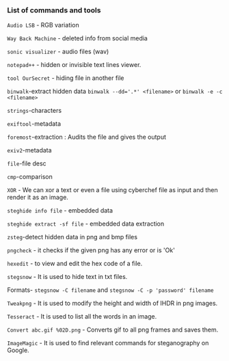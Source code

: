 ### List of commands and tools

`Audio LSB` - RGB variation

`Way Back Machine` - deleted info from social media

`sonic visualizer` - audio files (wav)

`notepad++` - hidden or invisible text lines viewer.

`tool OurSecret` - hiding file in another file

`binwalk`-extract hidden data `binwalk --dd='.*' <filename>` or `binwalk -e -c <filename>`

`strings`-characters

`exiftool`-metadata

`foremost`-extraction : Audits the file and gives the output

`exiv2`-metadata

`file`-file desc

`cmp`-comparison

`XOR` - We can xor a text or even a file using cyberchef file as input and then render it as an image.

`steghide info file` - embedded data  

`steghide extract -sf file` - embedded data extraction  

`zsteg`-detect hidden data in png and bmp files  

`pngcheck` - it checks if the given png has any error or is 'Ok'  

`hexedit` - to view and edit the hex code of a file.  

`stegsnow` - It is used to hide text in txt files.  

Formats- `stegsnow -C filename` and `stegsnow -C -p 'password' filename`  

`Tweakpng` - It is used to modify the height and width of IHDR in png images.
 
`Tesseract` - It is used to list all the words in an image.

`Convert abc.gif %02D.png` - Converts gif to all png frames and saves them.

`ImageMagic` - It is used to find relevant commands for steganography on Google.


